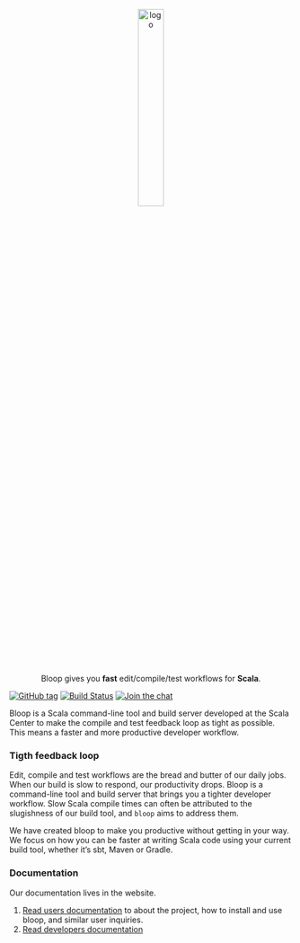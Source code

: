 <p align="center">
  <img src="https://github.com/scalacenter/bloop/raw/master/website/static/img/logo.svg?sanitize=true" alt="logo" width="30%">
</p>

<p align="center">
Bloop gives you <b>fast</b> edit/compile/test workflows for <b>Scala</b>.
</p>

[![GitHub tag](https://img.shields.io/github/tag/scalacenter/bloop.svg)]()
[![Build Status](https://ci.scala-lang.org/api/badges/scalacenter/bloop/status.svg)](https://ci.scala-lang.org/scalacenter/bloop)
[![Join the chat](https://badges.gitter.im/scalacenter/bloop.svg)](https://gitter.im/scalacenter/bloop)

Bloop is a Scala command-line tool and build server developed at the Scala
Center to make the compile and test feedback loop as tight as possible. This
means a faster and more productive developer workflow.

### Tigth feedback loop

Edit, compile and test workflows are the bread and butter of our daily jobs.
When our build is slow to respond, our productivity drops. Bloop is a
command-line tool and build server that brings you a tighter developer
workflow. Slow Scala compile times can often be attributed to the slugishness
of our build tool, and `bloop` aims to address them.

We have created bloop to make you productive without getting in your way. We
focus on how you can be faster at writing Scala code using your current build
tool, whether it’s sbt, Maven or Gradle.

### Documentation

Our documentation lives in the website.

1. [Read users documentation](https://scalacenter.github.io/bloop/docs/) to
   about the project, how to install and use bloop, and similar user inquiries.
1. [Read developers
   documentation](https://scalacenter.github.io/bloop/docs/developer-documentation/)
